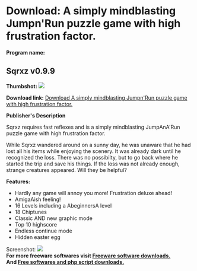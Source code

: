 # Download: A simply mindblasting Jumpn'Run puzzle game with high frustration factor.

**Program name:**

## Sqrxz v0.9.9

  
**Thumbshot:** ![](http://www.freewarefiles.com/screenshot/sqrxz_md.jpg)   
  
**Download link:** [Download A simply mindblasting Jumpn'Run puzzle game with high frustration factor.](http://freesoftwares.boysofts.com/Sqrxz_program_58290.html)  
  


**Publisher's Description**  
  


Sqrxz requires fast reflexes and is a simply mindblasting JumpAnA'Run puzzle game with high frustration factor. 

While Sqrxz wandered around on a sunny day, he was unaware that he had lost all his items while enjoying the scenery. It was already dark until he recognized the loss. There was no possibilty, but to go back where he started the trip and save his things. If the loss was not already enough, strange creatures appeared. Will they be helpful?

**Features:**

  * Hardly any game will annoy you more! Frustration deluxe ahead! 
  * AmigaAish feeling! 
  * 16 Levels including a AbeginnersA level 
  * 18 Chiptunes 
  * Classic AND new graphic mode 
  * Top 10 highscore 
  * Endless continue mode 
  * Hidden easter egg 

  
  
Screenshot: ![](http://www.freewarefiles.com/screenshot/sqrxz.jpg)   
**For more freeware softwares visit [Freeware software downloads.](http://freesoftwares.boysofts.com/)**   
**And [Free softwares and php script downloads.](http://www.boysofts.com/)**
